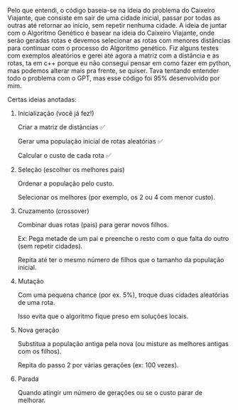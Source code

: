 Pelo que entendi, o código baseia-se na ideia do problema do Caixeiro Viajante, que consiste em sair de uma cidade inicial, passar por todas as outras até retornar ao início, sem repetir nenhuma cidade. 
A ideia de juntar com o Algoritmo Genético é basear na ideia do Caixeiro Viajante, onde serão geradas rotas e devemos selecionar as rotas com menores distâncias para continuar com o processo do Algoritmo genético.
Fiz alguns testes com exemplos aleatórios e gerei até agora a matriz com a distância e as rotas, ta em c++ porque eu não consegui pensar em como fazer em python, mas podemos alterar mais pra frente, se quiser.
Tava tentando entender todo o problema com o GPT, mas esse código foi 95% desenvolvido por mim.

Certas ideias anotadas: 

1. Inicialização (você já fez!)

    Criar a matriz de distâncias ✅

    Gerar uma população inicial de rotas aleatórias ✅

    Calcular o custo de cada rota ✅

2. Seleção (escolher os melhores pais)

    Ordenar a população pelo custo.

    Selecionar os melhores (por exemplo, os 2 ou 4 com menor custo).

3. Cruzamento (crossover)

    Combinar duas rotas (pais) para gerar novos filhos.

    Ex: Pega metade de um pai e preenche o resto com o que falta do outro (sem repetir cidades).

    Repita até ter o mesmo número de filhos que o tamanho da população inicial.

4. Mutação

    Com uma pequena chance (por ex. 5%), troque duas cidades aleatórias de uma rota.

    Isso evita que o algoritmo fique preso em soluções locais.

5. Nova geração

    Substitua a população antiga pela nova (ou misture as melhores antigas com os filhos).

    Repita do passo 2 por várias gerações (ex: 100 vezes).

6. Parada

    Quando atingir um número de gerações ou se o custo parar de melhorar.
